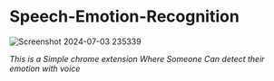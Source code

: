 # Speech-Emotion-Recognition
![Screenshot 2024-07-03 235339](https://github.com/souvik4133x/Speech-Emotion-Recognition/assets/131717514/2fc63fe4-f530-49e3-8f74-c12620bd073e)









*This is a Simple chrome extension Where Someone Can detect their emotion with voice*
